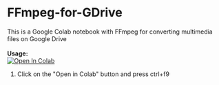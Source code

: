 # FFmpeg-for-GDrive
This is a Google Colab notebook with FFmpeg for converting multimedia files on Google Drive
<br><br><b>Usage:</b>
<br>
<a href="https://colab.research.google.com/github/sudo-ken/FFmpeg-for-GDrive/blob/master/FFmpeg_for_GDrive.ipynb" target="_parent\"><img src="https://colab.research.google.com/assets/colab-badge.svg" alt="Open In Colab"/></a>
1. Click on the "Open in Colab" button and press ctrl+f9
